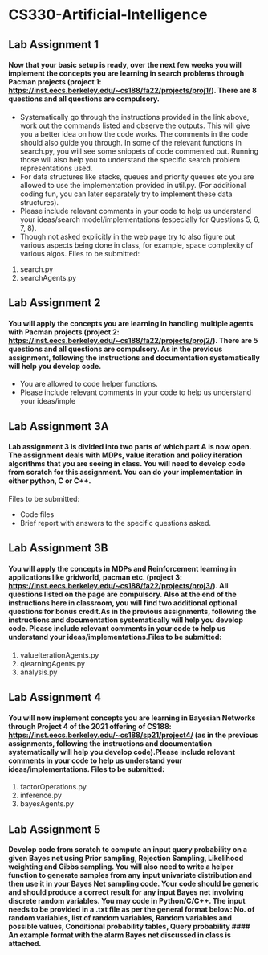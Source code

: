 # CS330-Artificial-Intelligence

## Lab Assignment 1
#### Now that your basic setup is ready, over the next few weeks you will implement the concepts you are learning in search problems through Pacman projects (project 1: https://inst.eecs.berkeley.edu/~cs188/fa22/projects/proj1/). There are 8 questions and all questions are compulsory. 
- Systematically go through the instructions provided in the link above, work out the commands listed and observe the outputs. This will give you a better idea on how the code works. The comments in the code should also guide you through. In some of the relevant functions in search.py, you will see some snippets of code commented out. Running those will also help you to understand the specific search problem representations used.
- For data structures like stacks, queues and priority queues etc you are allowed to use the implementation provided in util.py.  (For additional coding fun, you can later separately try to implement these data structures).
-  Please include relevant comments in your code to help us understand your ideas/search model/implementations (especially for Questions 5, 6, 7, 8).
- Though not asked explicitly in the web page try to also figure out various aspects being done in class, for example, space complexity of various algos.
Files to be submitted:
 1.  search.py
 2.  searchAgents.py
## Lab Assignment 2
#### You will apply the concepts you are learning in handling multiple agents with Pacman projects (project 2: https://inst.eecs.berkeley.edu/~cs188/fa22/projects/proj2/). There are 5 questions and all questions are compulsory. As in the previous assignment, following the instructions and documentation systematically will help you develop code. 
-  You are allowed to code helper functions.
-  Please include relevant comments in your code to help us understand your ideas/imple

## Lab Assignment 3A

#### Lab assignment 3 is divided into two parts of which part A is now open. The assignment deals with MDPs, value iteration and policy iteration algorithms that you are seeing in class. You will need to develop code from scratch for this assignment. You can do your implementation in either python, C or C++.
Files to be submitted:
- Code files
- Brief report with answers to the specific questions asked.

## Lab Assignment 3B

#### You will apply the concepts in MDPs and Reinforcement learning in applications like gridworld, pacman etc. (project 3: https://inst.eecs.berkeley.edu/~cs188/fa22/projects/proj3/). All questions listed on the page are compulsory. Also at the end of the instructions here in classroom, you will find two additional optional questions for bonus credit.As in the previous assignments, following the instructions and documentation systematically will help you develop code. Please include relevant comments in your code to help us understand your ideas/implementations.Files to be submitted:
1. valueIterationAgents.py
2. qlearningAgents.py
3. analysis.py

## Lab Assignment 4

#### You will now implement concepts you are learning in Bayesian Networks through Project 4 of the 2021 offering of CS188: https://inst.eecs.berkeley.edu/~cs188/sp21/project4/ (as in the previous assignments, following the instructions and documentation systematically will help you develop code).Please include relevant comments in your code to help us understand your ideas/implementations. Files to be submitted:
1. factorOperations.py
2. inference.py
3. bayesAgents.py

## Lab Assignment 5

#### Develop code from scratch to compute an input query probability on a given Bayes net using Prior sampling, Rejection Sampling, Likelihood weighting and Gibbs sampling. You will also need to write a helper function to generate samples from any input univariate distribution and then use it in your Bayes Net sampling code. Your code should be generic and should produce a correct result for any input Bayes net involving discrete random variables. You may code in Python/C/C++. The input needs to be provided in a .txt file as per the general format below: No. of random variables, list of random variables, Random variables and possible values, Conditional probability tables, Query probability #### An example format with the alarm Bayes net discussed in class is attached. 
